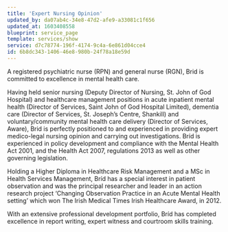 ```yaml
---
title: 'Expert Nursing Opinion'
updated_by: da07ab4c-34e8-47d2-afe9-a33081c1f656
updated_at: 1603408558
blueprint: service_page
template: services/show
service: d7c78774-196f-4174-9c4a-6e861d04cce4
id: 6b8dc343-1406-46e8-980b-24f78a18e59d
---
```

A registered psychiatric nurse (RPN) and general nurse (RGN), Brid is committed to excellence in mental health care.

Having held senior nursing (Deputy Director of Nursing, St. John of God Hospital) and healthcare management positions in acute inpatient mental health (Director of Services, Saint John of God Hospital Limited), dementia care (Director of Services, St. Joseph’s Centre, Shankill) and voluntary/community mental health care delivery (Director of Services, Aware), Brid is perfectly positioned to and experienced in providing expert medico-legal nursing opinion and carrying out investigations. Bríd is experienced in policy development and compliance with the Mental Health Act 2001, and the Health Act 2007, regulations 2013 as well as other governing legislation.

Holding a Higher Diploma in Healthcare Risk Management and a MSc in Health Services Management, Bríd has a special interest in patient observation and was the principal researcher and leader in an action research project ‘Changing Observation Practice in an Acute Mental Health setting’ which won The Irish Medical Times Irish Healthcare Award, in 2012.

With an extensive professional development portfolio, Bríd has completed excellence in report writing, expert witness and courtroom skills training.